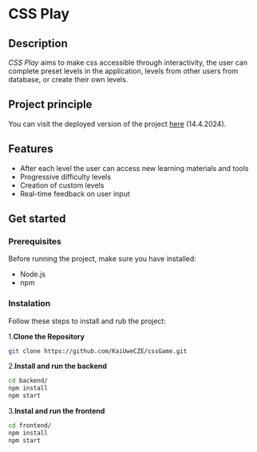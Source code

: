 # CSS Play

## Description

_CSS Play_ aims to make css accessible through interactivity, the user can complete preset levels in the application, levels from other users from database, or create their own levels.

## Project principle

You can visit the deployed version of the project [here](https://play-css.netlify.app) (14.4.2024).

## Features

- After each level the user can access new learning materials and tools
- Progressive difficulty levels
- Creation of custom levels
- Real-time feedback on user input

## Get started

### Prerequisites

Before running the project, make sure you have installed:

- Node.js
- npm

### Instalation

Follow these steps to install and rub the project:

1.**Clone the Repository**

```bash
git clone https://github.com/KaiUweCZE/cssGame.git
```

2.**Install and run the backend**

```bash
cd backend/
npm install
npm start
```

3.**Instal and run the frontend**

```bash
cd frontend/
npm install
npm start
```
